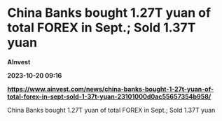 # China Banks bought 1.27T yuan of total FOREX in Sept.; Sold 1.37T yuan
**AInvest**

**2023-10-20 09:16**

**https://www.ainvest.com/news/china-banks-bought-1-27t-yuan-of-total-forex-in-sept-sold-1-37t-yuan-23101000d0ac55657354b958/**

China Banks bought 1.27T yuan of total FOREX in Sept.; Sold 1.37T yuan